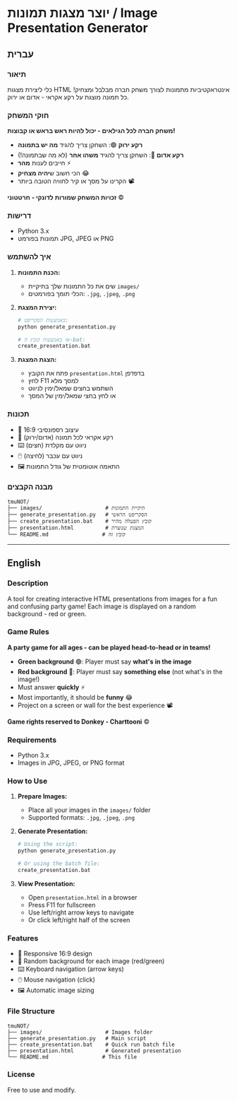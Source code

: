 # יוצר מצגות תמונות / Image Presentation Generator

## עברית

### תיאור
כלי ליצירת מצגות HTML אינטראקטיביות מתמונות לצורך משחק חברה מבלבל ומצחיק! כל תמונה מוצגת על רקע אקראי - אדום או ירוק.

### חוקי המשחק
**משחק חברה לכל הגילאים - יכול להיות ראש בראש או קבוצות!**

- **רקע ירוק** 🟢: השחקן צריך להגיד **מה יש בתמונה**
- **רקע אדום** 🔴: השחקן צריך להגיד **משהו אחר** (לא מה שבתמונה!)
- חייבים לענות **מהר** ⚡
- הכי חשוב ש**יהיה מצחיק** 😂
- הקרינו על מסך או קיר לחוויה הטובה ביותר 📽️

**זכויות המשחק שמורות לדונקי - חרטטוני** ©️

### דרישות
- Python 3.x
- תמונות בפורמט JPG, JPEG או PNG

### איך להשתמש

1. **הכנת התמונות:**
   - שים את כל התמונות שלך בתיקיית `images/`
   - הכלי תומך בפורמטים: `.jpg`, `.jpeg`, `.png`

2. **יצירת המצגת:**
   ```bash
   # באמצעות הסקריפט:
   python generate_presentation.py
   
   # או באמצעות קובץ ה-bat:
   create_presentation.bat
   ```

3. **הצגת המצגת:**
   - פתח את הקובץ `presentation.html` בדפדפן
   - לחץ F11 למסך מלא
   - השתמש בחצים שמאל/ימין לניווט
   - או לחץ בחצי שמאל/ימין של המסך

### תכונות
- 📱 עיצוב רספונסיבי 16:9
- 🎨 רקע אקראי לכל תמונה (אדום/ירוק)
- ⌨️ ניווט עם מקלדת (חצים)
- 🖱️ ניווט עם עכבר (לחיצה)
- 🖼️ התאמה אוטומטית של גודל התמונות

### מבנה הקבצים
```
tmuNOT/
├── images/                    # תיקיית התמונות
├── generate_presentation.py   # הסקריפט הראשי
├── create_presentation.bat    # קובץ הפעלה מהיר
├── presentation.html          # המצגת שנוצרת
└── README.md                 # קובץ זה
```

---

## English

### Description
A tool for creating interactive HTML presentations from images for a fun and confusing party game! Each image is displayed on a random background - red or green.

### Game Rules
**A party game for all ages - can be played head-to-head or in teams!**

- **Green background** 🟢: Player must say **what's in the image**
- **Red background** 🔴: Player must say **something else** (not what's in the image!)
- Must answer **quickly** ⚡
- Most importantly, it should be **funny** 😂
- Project on a screen or wall for the best experience 📽️

**Game rights reserved to Donkey - Charttooni** ©️

### Requirements
- Python 3.x
- Images in JPG, JPEG, or PNG format

### How to Use

1. **Prepare Images:**
   - Place all your images in the `images/` folder
   - Supported formats: `.jpg`, `.jpeg`, `.png`

2. **Generate Presentation:**
   ```bash
   # Using the script:
   python generate_presentation.py
   
   # Or using the batch file:
   create_presentation.bat
   ```

3. **View Presentation:**
   - Open `presentation.html` in a browser
   - Press F11 for fullscreen
   - Use left/right arrow keys to navigate
   - Or click left/right half of the screen

### Features
- 📱 Responsive 16:9 design
- 🎨 Random background for each image (red/green)
- ⌨️ Keyboard navigation (arrow keys)
- 🖱️ Mouse navigation (click)
- 🖼️ Automatic image sizing

### File Structure
```
tmuNOT/
├── images/                    # Images folder
├── generate_presentation.py   # Main script
├── create_presentation.bat    # Quick run batch file
├── presentation.html          # Generated presentation
└── README.md                 # This file
```

### License
Free to use and modify. 